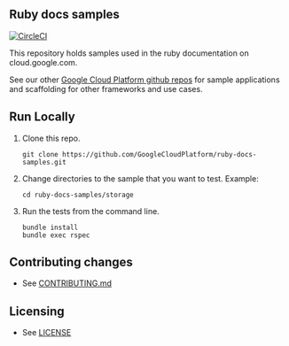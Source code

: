 ## Ruby docs samples

[![CircleCI](https://circleci.com/gh/GoogleCloudPlatform/ruby-docs-samples/tree/master.svg?style=svg)](https://circleci.com/gh/GoogleCloudPlatform/ruby-docs-samples/tree/master) 

This repository holds samples used in the ruby documentation on
cloud.google.com.

See our other [Google Cloud Platform github
repos](https://github.com/GoogleCloudPlatform) for sample applications and
scaffolding for other frameworks and use cases.

## Run Locally
1. Clone this repo.
   ```
   git clone https://github.com/GoogleCloudPlatform/ruby-docs-samples.git
   ```

1. Change directories to the sample that you want to test. Example:
   ```
   cd ruby-docs-samples/storage
   ```

1. Run the tests from the command line.
   ```
   bundle install
   bundle exec rspec
   ```

## Contributing changes

* See [CONTRIBUTING.md](CONTRIBUTING.md)

## Licensing

* See [LICENSE](LICENSE)
